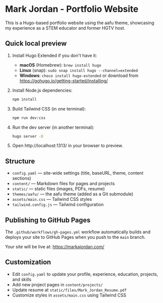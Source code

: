 # Mark Jordan - Portfolio Website

This is a Hugo-based portfolio website using the aafu theme, showcasing my experience as a STEM educator and former HGTV host.

## Quick local preview

1. Install Hugo Extended if you don't have it:
   - **macOS** (Homebrew): `brew install hugo`
   - **Linux** (snap): `sudo snap install hugo --channel=extended`
   - **Windows**: `choco install hugo-extended` or download from https://gohugo.io/getting-started/installing/

2. Install Node.js dependencies:
   ```bash
   npm install
   ```

3. Build Tailwind CSS (in one terminal):
   ```bash
   npm run dev:css
   ```

4. Run the dev server (in another terminal):
   ```bash
   hugo server -D
   ```

5. Open http://localhost:1313/ in your browser to preview.

## Structure

- `config.yaml` — site-wide settings (title, baseURL, theme, content sections)
- `content/` — Markdown files for pages and projects
- `static/` — static files (images, PDFs, resume)
- `themes/aafu/` — the aafu theme (added as a Git submodule)
- `assets/main.css` — Tailwind CSS styles
- `tailwind.config.js` — Tailwind configuration

## Publishing to GitHub Pages

The `.github/workflows/gh-pages.yml` workflow automatically builds and deploys your site to GitHub Pages when you push to the `main` branch.

Your site will be live at: https://markajordan.com/

## Customization

- Edit `config.yaml` to update your profile, experience, education, projects, and skills
- Add new project pages in `content/projects/`
- Update resume at `static/files/Mark_Jordan_Resume.pdf`
- Customize styles in `assets/main.css` using Tailwind CSS

